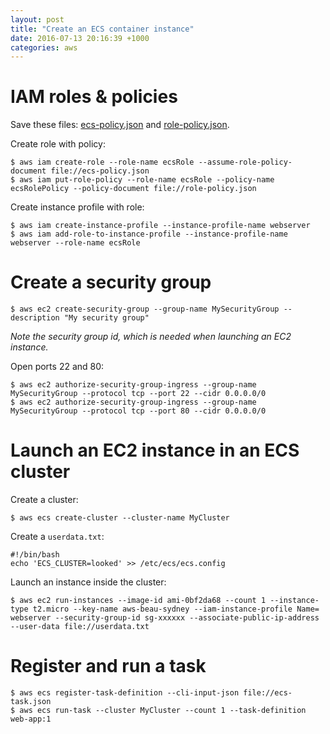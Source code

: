 ```yaml
---
layout: post
title: "Create an ECS container instance"
date: 2016-07-13 20:16:39 +1000
categories: aws
---
```


IAM roles & policies
====================

Save these files: [ecs-policy.json](/files/ecs-policy.json) and
[role-policy.json](/files/role-policy.json).

Create role with policy:

    $ aws iam create-role --role-name ecsRole --assume-role-policy-document file://ecs-policy.json
    $ aws iam put-role-policy --role-name ecsRole --policy-name ecsRolePolicy --policy-document file://role-policy.json

Create instance profile with role:

    $ aws iam create-instance-profile --instance-profile-name webserver
    $ aws iam add-role-to-instance-profile --instance-profile-name webserver --role-name ecsRole

Create a security group
=======================

    $ aws ec2 create-security-group --group-name MySecurityGroup --description "My security group"

*Note the security group id, which is needed when launching an EC2 instance.*

Open ports 22 and 80:

    $ aws ec2 authorize-security-group-ingress --group-name MySecurityGroup --protocol tcp --port 22 --cidr 0.0.0.0/0
    $ aws ec2 authorize-security-group-ingress --group-name MySecurityGroup --protocol tcp --port 80 --cidr 0.0.0.0/0

Launch an EC2 instance in an ECS cluster
========================================

Create a cluster:

    $ aws ecs create-cluster --cluster-name MyCluster

Create a `userdata.txt`:

    #!/bin/bash
    echo 'ECS_CLUSTER=looked' >> /etc/ecs/ecs.config

Launch an instance inside the cluster:

    $ aws ec2 run-instances --image-id ami-0bf2da68 --count 1 --instance-type t2.micro --key-name aws-beau-sydney --iam-instance-profile Name= webserver --security-group-id sg-xxxxxx --associate-public-ip-address --user-data file://userdata.txt

Register and run a task
=======================

    $ aws ecs register-task-definition --cli-input-json file://ecs-task.json
    $ aws ecs run-task --cluster MyCluster --count 1 --task-definition web-app:1
